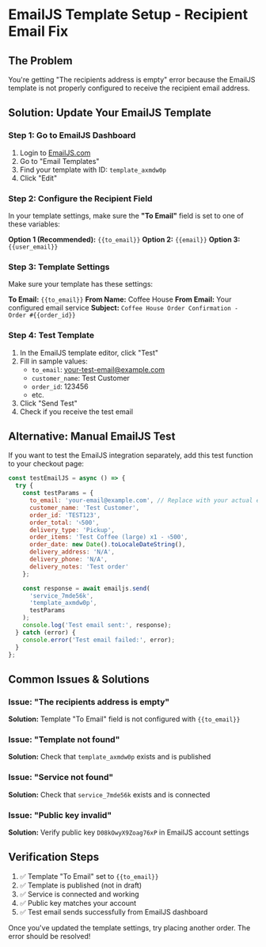 # EmailJS Template Setup - Recipient Email Fix

## The Problem
You're getting "The recipients address is empty" error because the EmailJS template is not properly configured to receive the recipient email address.

## Solution: Update Your EmailJS Template

### Step 1: Go to EmailJS Dashboard
1. Login to [EmailJS.com](https://www.emailjs.com)
2. Go to "Email Templates"
3. Find your template with ID: `template_axmdw0p`
4. Click "Edit"

### Step 2: Configure the Recipient Field
In your template settings, make sure the **"To Email"** field is set to one of these variables:

**Option 1 (Recommended):** `{{to_email}}`
**Option 2:** `{{email}}`
**Option 3:** `{{user_email}}`

### Step 3: Template Settings
Make sure your template has these settings:

**To Email:** `{{to_email}}`
**From Name:** Coffee House
**From Email:** Your configured email service
**Subject:** `Coffee House Order Confirmation - Order #{{order_id}}`

### Step 4: Test Template
1. In the EmailJS template editor, click "Test"
2. Fill in sample values:
   - `to_email`: your-test-email@example.com
   - `customer_name`: Test Customer
   - `order_id`: 123456
   - etc.
3. Click "Send Test"
4. Check if you receive the test email

## Alternative: Manual EmailJS Test

If you want to test the EmailJS integration separately, add this test function to your checkout page:

```javascript
const testEmailJS = async () => {
  try {
    const testParams = {
      to_email: 'your-email@example.com', // Replace with your actual email
      customer_name: 'Test Customer',
      order_id: 'TEST123',
      order_total: '৳500',
      delivery_type: 'Pickup',
      order_items: 'Test Coffee (large) x1 - ৳500',
      order_date: new Date().toLocaleDateString(),
      delivery_address: 'N/A',
      delivery_phone: 'N/A',
      delivery_notes: 'Test order'
    };

    const response = await emailjs.send(
      'service_7mde56k',
      'template_axmdw0p',
      testParams
    );
    console.log('Test email sent:', response);
  } catch (error) {
    console.error('Test email failed:', error);
  }
};
```

## Common Issues & Solutions

### Issue: "The recipients address is empty"
**Solution:** Template "To Email" field is not configured with `{{to_email}}`

### Issue: "Template not found"
**Solution:** Check that `template_axmdw0p` exists and is published

### Issue: "Service not found"
**Solution:** Check that `service_7mde56k` exists and is connected

### Issue: "Public key invalid"
**Solution:** Verify public key `D08kOwyX9Zoag76xP` in EmailJS account settings

## Verification Steps
1. ✅ Template "To Email" set to `{{to_email}}`
2. ✅ Template is published (not in draft)
3. ✅ Service is connected and working
4. ✅ Public key matches your account
5. ✅ Test email sends successfully from EmailJS dashboard

Once you've updated the template settings, try placing another order. The error should be resolved!
